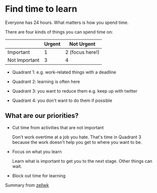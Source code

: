 # Find time to learn

Everyone has 24 hours. What matters is how you spend time.

There are four kinds of things you can spend time on:

|               | Urgent |       Not Urgent     |
| ------------- | ------ | -------------------  |
| Important     |    1   |      2 (focus here!) |
| Not Important |    3   |      4     |

* Quadrant 1: e.g. work-related things with a deadline

* Quadrant 2: learning is often here

* Quadrant 3: you want to reduce them e.g. keep up with twitter

* Quadrant 4: you don't want to do them if possible

## What are our priorities?

* Cut time from activities that are not important

	Don't work overtime at a job you hate. That's time in Quadrant 3 because the work doesn't help you get to where you want to be.

* Focus on what you learn

	Learn what is important to get you to the next stage. 
	Other things can wait.

* Block out time for learning

Summary from [zellwk](https://zellwk.com/blog/finding-time-to-learn/)


